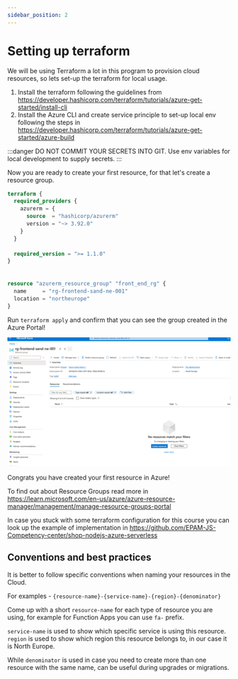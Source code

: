 ```yaml
---
sidebar_position: 2
---
```


# Setting up terraform

We will be using Terraform a lot in this program to provision cloud resources, so lets set-up the terraform for local usage.

1. Install the terraform following the guidelines from https://developer.hashicorp.com/terraform/tutorials/azure-get-started/install-cli
2. Install the Azure CLI and create service principle to set-up local env following the steps in https://developer.hashicorp.com/terraform/tutorials/azure-get-started/azure-build

:::danger
DO NOT COMMIT YOUR SECRETS INTO GIT. Use env variables for local development to supply secrets.
:::

Now you are ready to create your first resource, for that let's create a resource group.

```terraform 
terraform {
  required_providers {
    azurerm = {
      source  = "hashicorp/azurerm"
      version = "~> 3.92.0"
    }
  }

  required_version = ">= 1.1.0"
}


resource "azurerm_resource_group" "front_end_rg" {
  name     = "rg-frontend-sand-ne-001"
  location = "northeurope"
}
```

Run `terraform apply` and confirm that you can see the group created in the Azure Portal!

![img.png](assets/resource-group.png)

Congrats you have created your first resource in Azure! 

To find out about Resource Groups read more in https://learn.microsoft.com/en-us/azure/azure-resource-manager/management/manage-resource-groups-portal

In case you stuck with some terraform configuration for this course you can look up the example of implementation in https://github.com/EPAM-JS-Competency-center/shop-nodejs-azure-serverless

## Conventions and best practices

It is better to follow specific conventions when naming your resources in the Cloud.

For examples - `{resource-name}-{service-name}-{region}-{denominator}`

Come up with a short `resource-name` for each type of resource you are using, for example for Function Apps you can use `fa-` prefix.

`service-name` is used to show which specific service is using this resource. `region` is used to show which region this resource belongs to, in our case it is North Europe.

While `denominator` is used in case you need to create more than one resource with the same name, can be useful during upgrades or migrations.
